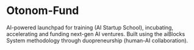 # Otonom-Fund
AI-powered launchpad for training (AI Startup School), incubating, accelerating and funding next-gen AI ventures. Built using the aiBlocks System methodology through duopreneurship (human-AI collaboration).
